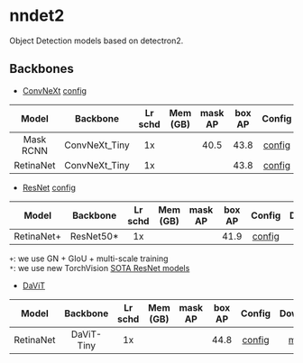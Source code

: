 # nndet2

Object Detection models based on detectron2.

## Backbones
- [ConvNeXt](https://arxiv.org/abs/2201.03545) [config](configs/convnext)

| Model  | Backbone   | Lr schd | Mem (GB) | mask AP | box AP | Config | Download |
|:---------:|:-------:|:-------:|:--------:|:--------------:|:------:|:------:|:--------:|
| Mask RCNN      | ConvNeXt_Tiny | 1x      |       |      40.5      |  43.8  | [config](configs/convnext/mask_rcnn_convnext_tiny_fpn_1x.py) | [model]()|
| RetinaNet      | ConvNeXt_Tiny | 1x      |       |            |  43.8  | [config](configs/convnext/retinanet_convnext_tiny_fpn_1x.py) | [model]()|

- [ResNet](https://arxiv.org/abs/1512.03385) [config](configs/resnet)

| Model  | Backbone   | Lr schd | Mem (GB) | mask AP | box AP | Config | Download |
|:---------:|:-------:|:-------:|:--------:|:--------------:|:------:|:------:|:--------:|
| RetinaNet+      | ResNet50* | 1x      |       |            |  41.9  | [config](configs/resnet/retinanet_R_50_torchvision_FPN_1x.py ) | [model]()|

`+`: we use GN + GIoU + multi-scale training  
`*`: we use new TorchVision [SOTA ResNet models](https://github.com/pytorch/vision/issues/3995#issuecomment-1013906621)


- [DaViT](https://arxiv.org/abs/2204.03645)

| Model  | Backbone   | Lr schd | Mem (GB) | mask AP | box AP | Config | Download |
|:---------:|:-------:|:-------:|:--------:|:--------------:|:------:|:------:|:--------:|
| RetinaNet     | DaViT-Tiny | 1x      |       |            |  44.8  | [config](configs/davit/retinanet_davit_tiny_fpn_1x.py) | [model]()|
